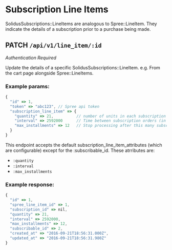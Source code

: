 # Subscription Line Items
SolidusSubscriptions::LineItems are analogous to Spree::LineItem. They indicate
the details of a subscription prior to a purchase being made.

## PATCH `/api/v1/line_item/:id`
*Authentication Required*

Update the details of a specific SolidusSubscriptions::LineItem. e.g. From the
cart page alongside Spree::LineItems.

### Example params:
```js
{
  "id" => 1,
  "token" => "abc123", // Spree api token
  "subscription_line_item" => {
    "quantity" => 21,          // number of units in each subscription order,
    "interval" => 2592000      // Time between subscription orders (in seconds... because Ruby),
    "max_installments" => 12   // Stop processing after this many subscription orders (null for ad nauseam)
  }
}
```

This endpoint accepts the default subscription_line_item_attributes (which are
configurable) except for the :subscribable_id. These atrributes are:
- `:quantity`
- `:interval`
- `:max_installments`

### Example response:
```js
{
  "id" => 1,
  "spree_line_item_id" => 1,
  "subscription_id" => nil,
  "quantity" => 21,
  "interval" => 2592000,
  "max_installments" => 12,
  "subscribable_id" => 2,
  "created_at" => "2016-09-21T18:56:31.000Z",
  "updated_at" => "2016-09-21T18:56:31.980Z"
}
```
